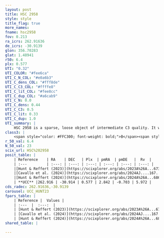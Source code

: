 ```yaml
---
layout: post
title: HSC 2958
style: style
title_flag: true
more_names: 
fname: hsc2958
fov: 0.213
ra_icrs: 262.91636
de_icrs: -30.9139
glon: 356.70283
glat: 1.48941
r50: 6.4
plx: 0.577
UTI: "0.32"
UTI_COLOR: "#fee6ca"
UTI_C_N_COL: "#e0a6b3"
UTI_C_dens_COL: "#fff8de"
UTI_C_C3_COL: "#ffffe8"
UTI_C_lit_COL: "#fee8cc"
UTI_C_dup_COL: "#a6cab9"
UTI_C_N: 0.0
UTI_C_dens: 0.44
UTI_C_C3: 0.5
UTI_C_lit: 0.33
UTI_C_dup: 1.0
UTI_summary: |
    HSC 2958 is a sparse, loose object of intermediate C3 quality. It was recently reported in the literature.<br><br><span style="color: #99180f; font-weight: bold;">Warning: </span>contains less than 25 stars with <i>P>0.5</i> estimated.
class3: |
    <span style="color: #FFC300; font-weight: bold;">B</span><span style="color: #FFC300; font-weight: bold;">B</span>
r_50_val: 6.4
N_50_val: 23
scix_url: HSC%202958
posit_table: |
    | Reference    | RA    | DEC   | Plx  | pmRA  | pmDE   |  Rv  |
    | :---         | :---: | :---: | :---: | :---: | :---: | :---: |
    |[Hunt & Reffert (2023)](https://scixplorer.org/abs/2023A%26A...673A.114H) | 262.995 | -30.857 | 0.574 | 2.85 | -0.692 | 0.766 |
    |[Cavallo et al. (2024)](https://scixplorer.org/abs/2024AJ....167...12C) | 262.876 | -30.935 | 0.574 | -- | -- | -- |
    |[Hunt & Reffert (2024)](https://scixplorer.org/abs/2024A%26A...686A..42H) | 262.995 | -30.857 | 0.574 | 2.85 | -0.692 | 0.766 |
    | **UCC** |262.916 | -30.914 | 0.577 | 2.842 | -0.703 | 5.972 | 
cds_radec: 262.91636,-30.9139
carousel: UCC_HUNT23
fpars_table: |
    | Reference |  Values |
    | :---  |  :---:  |
    | [Hunt & Reffert (2023)](https://scixplorer.org/abs/2023A%26A...673A.114H) | `AV50=2.708, diffAV50=1.386, MOD50=11.157, logAge50=8.214` |
    | [Cavallo et al. (2024)](https://scixplorer.org/abs/2024AJ....167...12C) | `AV50=2.94, dMod50=10.3, logAge50=8.26, [Fe/H]50=-0.68` |
    | [Hunt & Reffert (2024)](https://scixplorer.org/abs/2024A%26A...686A..42H) | `MassJ=184.632` |
shared_table: |
    
---
```


